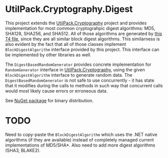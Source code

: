 # UtilPack.Cryptography.Digest

This project extends the [UtilPack.Cryptography](../UtilPack.Cryptography) project and provides implementation for most common cryptograhpic digest algorithms: MD5, SHA128, SHA256, and SHA512.
All of those algorithms are generated by [this T4 file](Algorithms/GenerateAlgorithms.tt.msbuild), since they are all similar block digest algorithms.
This similarness is also evident by the fact that all of those classes implement `BlockDigestAlgorithm` interface provided by this project.
This interface can be implemented by other libraries as well.

The `DigestBasedRandomGenerator` provides concrete implementation for `RandomGenerator` interface in [UtilPack.Cryptography](../UtilPack.Cryptography), using the given `BlockDigestAlgorithm` interface to generate random data.
The `DigestBasedRandomGenerator` is not safe to use concurrently - it has state that it modifies during the calls to methods in such way that concurrent calls would most likely cause errors or erroneous data.

See [NuGet package](http://www.nuget.org/packages/UtilPack.Cryptography.Digest) for binary distribution.

# TODO
Need to copy-paste the `BlockDigestAlgorithm` which uses the .NET native algorithms (if they are available) instead of completely managed current implementations of MD5/SHA*.
Also need to add more digest algorithms (SHA3, BLAKE2).
